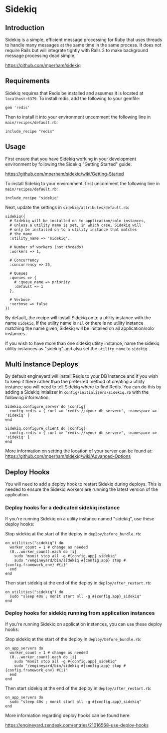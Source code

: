 # Sidekiq

## Introduction

Sidekiq is a simple, efficient message processing for Ruby that uses threads to handle many messages at the same time in the same process. It does not require Rails but will integrate tightly with Rails 3 to make background message processing dead simple.

https://github.com/mperham/sidekiq

## Requirements

Sidekiq requires that Redis be installed and assumes it is located at `localhost:6379`. To install redis, add the following to your gemfile:

```
gem 'redis'
```

Then to install it into your environment uncomment the following line in `main/recipes/default.rb`:

```
include_recipe "redis"
```

## Usage

First ensure that you have Sidekiq working in your development environment by following the Sidekiq "Getting Started" guide:

https://github.com/mperham/sidekiq/wiki/Getting-Started

To install Sidekiq to your environment, first uncomment the following line in `main/recipes/default.rb`:

```
include_recipe "sidekiq"
```

Next, update the settings in `sidekiq/attributes/default.rb`:

```
sidekiq({
  # Sidekiq will be installed on to application/solo instances,
  # unless a utility name is set, in which case, Sidekiq will
  # only be installed on to a utility instance that matches
  # the name
  :utility_name => 'sidekiq',

  # Number of workers (not threads)
  :workers => 1,

  # Concurrency
  :concurrency => 25,

  # Queues
  :queues => {
    # :queue_name => priority
    :default => 1
  },

  # Verbose
  :verbose => false
})
```

By default, the recipe will install Sidekiq on to a utility instance with the name `sidekiq`. If the utility name is `nil` or there is no utility instance matching the name given, Sidekiq will be installed on all application/solo instances.

If you wish to have more than one sidekiq utility instance, name the sidekiq utility instances as "sidekiq" and also set the `utility_name` to `sidekiq`.

## Multi Instance Deploys

By default engineyard will install Redis to your DB instance and if you wish to keep it there rather than the preferred method of creating a utility instance you will need to tell Sidekiq where to find Redis. You can do this by adding a Sidekiq intializer in `config/initializers/sidekiq.rb` with the following information:

```
Sidekiq.configure_server do |config|
  config.redis = { :url => "redis://<your_db_server>", :namespace => 'sidekiq' }
end

Sidekiq.configure_client do |config|
  config.redis = { :url => "redis://<your_db_server>", :namespace => 'sidekiq' }
end
``` 

More information on setting the location of your server can be found at: 
https://github.com/mperham/sidekiq/wiki/Advanced-Options 

## Deploy Hooks

You will need to add a deploy hook to restart Sidekiq during deploys. This is needed to ensure the Sidekiq workers are running the latest version of the application.

### Deploy hooks for a dedicated sidekiq instance

If you're running Sidekiq on a utility instance named "sidekiq", use these deploy hooks:

Stop sidekiq at the start of the deploy in `deploy/before_bundle.rb`:

```
on_utilities("sidekiq") do
  worker_count = 1 # change as needed
  (0...worker_count).each do |i|
    sudo "monit stop all -g #{config.app}_sidekiq"
    sudo "/engineyard/bin/sidekiq #{config.app} stop #{config.framework_env} #{i}"
  end
end
```

Then start sidekiq at the end of the deploy in `deploy/after_restart.rb`:

```
on_utilities("sidekiq") do
  sudo "sleep 40s ; monit start all -g #{config.app}_sidekiq"
end
```

### Deploy hooks for sidekiq running from application instances

If you're running Sidekiq on application instances, you can use these deploy hooks:

Stop sidekiq at the start of the deploy in `deploy/before_bundle.rb`:

```
on_app_servers do
  worker_count = 1 # change as needed
  (0...worker_count).each do |i|
    sudo "monit stop all -g #{config.app}_sidekiq"
    sudo "/engineyard/bin/sidekiq #{config.app} stop #{config.framework_env} #{i}"
  end
end
```

Then start sidekiq at the end of the deploy in `deploy/after_restart.rb`:

```
on_app_servers do
  sudo "sleep 40s ; monit start all -g #{config.app}_sidekiq"
end
```

More information regarding deploy hooks can be found here:

https://engineyard.zendesk.com/entries/21016568-use-deploy-hooks
